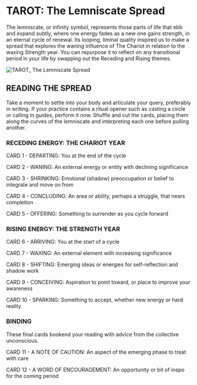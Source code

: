 # TAROT: The Lemniscate Spread

The lemniscate, or infinity symbol, represents those parts of life that ebb and expand subtly, where one energy fades as a new one gains strength, in an eternal cycle of renewal. Its looping, liminal quality inspired us to make a spread that explores the waning influence of The Chariot in relation to the waxing Strength year. You can repurpose it to reflect on any transitional period in your life by swapping out the Receding and Rising themes.

![TAROT_ The Lemniscate Spread](https://github.com/micaelaneus/strength-as-ccoty/assets/5696026/4f373bc6-16a5-46e3-8cb0-d5c5b08f222b)

## READING THE SPREAD

Take a moment to settle into your body and articulate your query, preferably in writing. If your practice contains a ritual opener such as casting a circle or calling in guides, perform it now. Shuffle and cut the cards, placing them along the curves of the lemniscate and interpreting each one before pulling another.

### RECEDING ENERGY: THE CHARIOT YEAR

CARD 1 - DEPARTING: You at the end of the cycle

CARD 2 - WANING: An external energy or entity with declining significance

CARD 3 - SHRINKING: Emotional (shadow) preoccupation or belief to integrate and move on from

CARD 4 - CONCLUDING: An area or ability, perhaps a struggle, that nears completion

CARD 5 - OFFERING: Something to surrender as you cycle forward

### RISING ENERGY: THE STRENGTH YEAR

CARD 6 - ARRIVING: You at the start of a cycle

CARD 7 - WAXING: An external element with increasing significance

CARD 8 - SHIFTING: Emerging ideas or energies for self-reflection and shadow work

CARD 9 - CONCEIVING: Aspiration to point toward, or place to improve your awareness

CARD 10 - SPARKING: Something to accept, whether new energy or hard reality

### BINDING

These final cards bookend your reading with advice from the collective unconscious.

CARD 11 - A NOTE OF CAUTION: An aspect of the emerging phase to treat with care

CARD 12 - A WORD OF ENCOURAGEMENT: An opportunity or bit of inspo for the coming period
